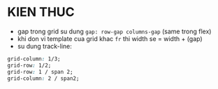 # KIEN THUC

- gap trong grid su dung `gap: row-gap columns-gap` (same trong flex)
- khi don vi template cua grid khac `fr` thi width se = width + (gap)
- su dung track-line:

```css
grid-column: 1/3;
grid-row: 1/2;
grid-row: 1 / span 2;
grid-column: 2 / span2;
```

